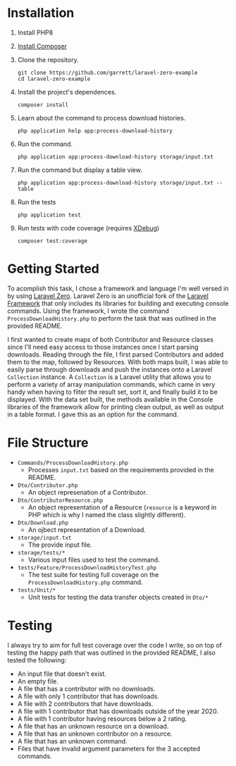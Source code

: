 # Installation
1. Install PHP8
1. [Install Composer](https://getcomposer.org/download/)
1. Clone the repository.

    ```
    git clone https://github.com/garrett/laravel-zero-example
    cd laravel-zero-example
    ```
1. Install the project's dependences.

    ```
    composer install
    ```
1. Learn about the command to process download histories.

    ```
    php application help app:process-download-history
    ```
1. Run the command.

    ```
    php application app:process-download-history storage/input.txt
    ```
1. Run the command but display a table view.

    ```
    php application app:process-download-history storage/input.txt --table
    ```
1. Run the tests

    ```
    php application test
    ```
1. Run tests with code coverage (requires [XDebug](https://xdebug.org/docs/install))

    ```
    composer test:coverage
    ```

# Getting Started

To acomplish this task, I chose a framework and language I'm well versed in by using [Laravel Zero](https://laravel-zero.com/). Laravel Zero is an unofficial fork of the [Laravel Framework](https://laravel.com/) that only includes its libraries for building and executing console commands. Using the framework, I wrote the command `ProcessDownloadHistory.php` to perform the task that was outlined in the provided README. 

I first wanted to create maps of both Contributor and Resource classes since I'll need easy access to those instances once I start parsing downloads. Reading through the file, I first parsed Contributors and added them to the map, followed by Resources. With both maps built, I was able to easily parse through downloads and push the instances onto a Laravel `Collection` instance. A `Collection` is a Laravel utility that allows you to perform a variety of array manipulation commands, which came in very handy when having to filter the result set, sort it, and finally build it to be displayed. With the data set built, the methods available in the Console libraries of the framework allow for printing clean output, as well as output in a table format. I gave this as an option for the command.

# File Structure
- `Commands/ProcessDownloadHistory.php`
    - Processes `input.txt` based on the requirements provided in the README.
- `Dto/Contributor.php`
    - An object represenation of a Contributor.
- `Dto/ContributorResource.php`
    - An object representation of a Resource (`resource` is a keyword in PHP which is why I named the class slightly different).
- `Dto/Download.php`
    - An ojbect representation of a Download.
- `storage/input.txt`
    - The provide input file.
- `storage/tests/*`
    - Various input files used to test the command.
- `tests/Feature/ProcessDownloadHistoryTest.php`
    - The test suite for testing full coverage on the `ProcessDownloadHistory.php` command.
- `tests/Unit/*`
    - Unit tests for testing the data transfer objects created in `Dto/*`

# Testing
I always try to aim for full test coverage over the code I write, so on top of testing the happy path that was outlined in the provided README, I also tested the following:
- An input file that doesn't exist.
- An empty file.
- A file that has a contributor with no downloads.
- A file with only 1 contributor that has downloads.
- A file with 2 contributors that have downloads.
- A file with 1 contributor that has downloads outside of the year 2020.
- A file with 1 contributor having resources below a 2 rating.
- A file that has an unknown resource on a download.
- A file that has an unknown contributor on a resource.
- A file that has an unknown command.
- Files that have invalid argument parameters for the 3 accepted commands.
